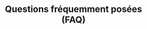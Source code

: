 ---
template: 'faq-page'
path: /faq
title: Questions fréquemment posées (FAQ)
questions:
  - question: Comment le système garantit-il que le prix d'un TBTC équivaut au prix d'un BTC ?
    answer: >
      Le système tBTC ne fournit pas une telle garantie à proprement parler. Il s'agit d'une indexation sur la masse monétaire et non pas sur le prix, il n'est donc pas nécessaire d'avoir un algorithme qui influençant le prix car 1 TBTC peut toujours être retiré contre 1 BTC.
  - question: Pourquoi le prix d'un TBTC n'est-il pas exactement le même que celui d'un BTC ?
    answer: >
      tBTC n'est pas un système de maintient du prix, il s'agit d'un système assurant que chaque TBTC corespond à un BTC sur la blockchain Bitcoin. Cela signifie que le prix d'un TBTC n'est pas forcément identifique à celui d'un BTC. Les TBTC peuvent s'échanger à prime ou à escompte.
  - question: Pourquoi la caution pour un dépôt de Bitcoin est-elle calculée à 150% de la valeur du dépôt ?
    answer: >
      Parce que cela garantit la sécurité du système ce qui est très important dans l'écosystème DeFi (Decentralized Finance ou Finance Décentralisée), tout particulèrement au lancement d'un nouveau réseau. L'ETH est un dépôt de garantie plus sûr car c'est le standard DeFi et l'équipe de développement envisage de réduire le ratio de 150% à 135% peu de temps après le lancement. L'équipe examine également d'autres pistes qui pourraient permettre de réduire ce ratio aussi bas que 40% à l'avenir
  - question: Qu'est-ce qui peut mal se passer dans le système tBTC ?
    answer: >
      Cette technologie est nouvelle et il est difficile d'anticiper toutes les situations qui pourraient conduire à un problème. Ceci étant dit, la communauté a identifié quelques situations et a imaginé des mesures de protection. Le modèle de sécurité est tel que si les signataires conspirent pour voler les Bitcoin d'un  dépôt, l'utilisateur volé est compensé en TBTC; c'est à cela que servent les cautions en ETH (elles sont saisies et liquidées). Si le cours de l'ETH baisse de manière brutale et que TOUS les signataires conspirent au même moment, le système se rabat sur un actif synthétique. Pour plus d'information, merci de consulter <a href="https://docs.keep.network/tbtc/index.pdf" target="_blank">les spécifications techniques du système tBTC</a>.
  - question: Pourquoi les tailles de lot sont elles fixées ? Pourquoi ne pas utiliser de nombreuses une valeurs arbitraire ?
    answer: >
      Un trop grand nombre de tailes de lot pose un problème de liquidité. le maintien de plusieurs tailles standard permet une meilleure disponibilité en cas de demande de retrait.
  - question: Existe t-il un widget tBTC que je peux inclure directement dans mon application DeFi pour l'émission de tBTC et le retrait de BTC à partir de tBTC ?
    answer: >
      Pas encore. Des étapes de développement sont nécessaires pour inclure tBTC à une dApp. Le code est open-source dans le <a href="https://github.com/keep-network/tbtc.js" target="_blank">GitHub tbtc.js</a> ce qui permet aux développeurs de construire des interfaces qui correspondent à leur produit. Pour valider les transactions Bitcoin, la meilleure approche est d'héberger un serveyr Electrum ce qui est tès facile à mettre en oeuvre.
  - question: Est-ce que le système tBTC a fait l'objet d'un audit ?
    answer: >
      ConsenSys Diligence  est actuellement en train de compléter un audit du code et de la cryptographie employée d'une durée de six semaines. Les résultats seront publiés dès qu'ils seront disponibles.
  - question: Est-ce que le fait d'être un signataire pour le réseau tBTC et de mettre en jeu des ETH fait de moi une Entreprise de Services Monétaires ?
    answer: >
      Chaque utilisateur doit effectuer sa propre analyse pour déterminer s'il existe des restrictions légales dans leur jurisdiction qui pourrait les empêcher d'utiliser tBTC, ou exiger d'eux qu'ils s'enregistre auprès de certaines entités gouvernementales.
  - question: Est-ce que le dépôt de BTC pour obtenir des tBTC est imposable ?
    answer: >
      Pour savoir si un dépôt de BTC sur le réseau tBTC est imposable, veuillez vous renseigner auprès d'un conseiller fiscal professionnel. Il faut prendre en considération le jeton non fongible associé à l'UTXO du dépôt. Ce jeton est conçu pour permettre le paiement des frais à destination des signataires et pour donner la possibilité aux utilisateurs de retirer le même UTXO que celui du dépôt original dans la limite de la période de maturation de 6 mois.
  - question: Comment est-il possible que l'ensemble de signataires du réseau tBTC n'aient pas pleine possession des BTC déposés ?
    answer: >
      L'ensemble des signataires tBTCutilise un protocole ECDSA à seuil comme remplacement du protocole de multisignature de Bitcoin. Pour chaque dépôt, un nouvel ensemble de signataires est constitué (sélectionné par la balise aléatoire) avant que ceux-ci ne génère une adresse Bitcoin PKH pour l'utilisateur demandant le dépôt. Cette adresse est marquée sur la blockchain Ethereum.
  - question: Qui sont les signataires ? Est-ce que tout le monde peut devenir signataire ?
    answer: >
      Juste après le lancement, l'ensemble des signataires sera constitué d'environ 80 investisseurs privés détenteurs de jetons KEEP suite à des précédentes levées de fonds. Se joignent à eux quelques autres signataires de confiance. Une opportunité de participer en mettant en jeu des ETH se présentera pour toute autre personne très bientôt.
  - question: Pourquoi ce projet est-il meilleur que les autres versions de BTC sur la blockchain Ethereum ?
    answer: >
      Certaines personnes pensent que tBTC est une meilleure alternative pour plusieurs raisons. Certains projets ont développé des actifs synthétiques ce qui ne constitue pas une véritable passerelle. D'autres projets indexent égalemement sur la masse monétaire mais utilisent des tiers de confiance pour les étapes d'émission et de retrait ce qui les rend susceptible à la censure. De nouvelles  passerelles indexées sur la masse monétaire sont décentralisées mais leurs modèles de sécurité sont moins robustes.Elles reposent sur l'hypothèse que les ⅔ du réseau se comportent correctement, aucune caution n'est déposée pour offrir un dédommagement aux utilisateurs en cas d'erreur, et elles utilisent de nouvelles méthodes cryptographiques plutôt que la cryptographie t-ECDSA, établie et revue par les pairs.
  - question: Que signifie le délai de frais de six mois ? Est-ce que les BTC déposés ne peuvent être retirés qu'après ces six mois ?
    answer: >
      Non, il n'est pas nécessaire de retirer après six mois à moins que vous ne souhaitiez retirer un UTXO spécifique. C'est le rôle du jeton non fongible TDT. La plupart des utilisateurs de l'écosystème DeFi n'auront pas à se soucier de cette fonctionnalité et n'ont pas besoin de retirer au bout de 6 mois.
  - question: Est-il prévu de développer des passerelles entre la blockchain Bitcoin et d'autres blockchains qu'Ethereum ?
    answer: >
      Il n'y a pas de plan établi à ce stade. En revanche, le <a href="https://www.crosschain.group/" target="_blank">Cross-Chain Group</a> a entamé des discussions avec des développeurs de blockchains telles que Cosmos, Zcash, and Polkadot sur le sujet de passerelles minimisant la confiance.
  - question: Est-ce que les détenteurs de TBTC ou de KEEP ont des droits de gouvernance ?
    answer: >
      Ces jetons ne sont pas des jetons de gouvernance.
  - question: Pourquoi ne pas simplement indexer un actif synthétique sur le prix  du Bitcoin ?
    answer: >
      L'équipe responsable du développement de du protocole tBTC développe une idexation sur la masse monétaire et non pas une indexation sur le prix. Il ne s'agit pas d'un mécanisme synthétique. Pour les détenteurs de Bitcoin, le prix ne devrait pas avoir d'importance : la possibilité d'échanger un TBTC contre un BTC est tout ce qui compte.
  - question: Pourquoi le système tBTC a t-il besoin d'un oracle pour le flux de prix ?
    answer: >
      tBTC est une sidechain qui requiert la participation de partis anonymes, des cautions doivent donc être demandées à ces partis pour empêcher toute collusion.Pour l'instant, il est nécessaire de s'assurer que les signataires ont déposé une caution pour prévenir les comportemens malveillants. Un oracle est nécessaire pour connaître le prix des paires de devise BTC/ETH qui sert alors à calculer le montant de la caution.
---